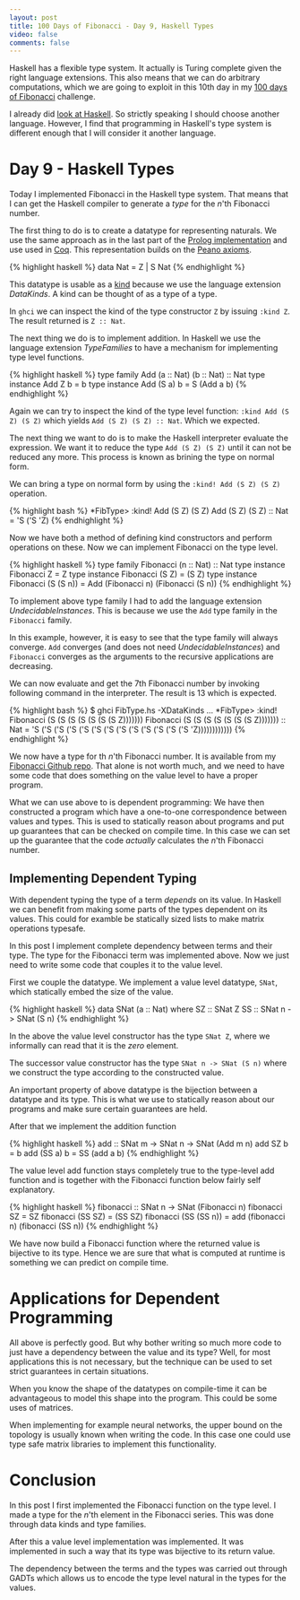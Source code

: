 ```yaml
---
layout: post
title: 100 Days of Fibonacci - Day 9, Haskell Types
video: false
comments: false
---
```


Haskell has a flexible type system. It actually is Turing complete
given the right language extensions. This also means that we can do
arbitrary computations, which we are going to exploit in this 10th 
day in my [100 days of Fibonacci](/blog/100-days-of-fibonacci-overview/)
challenge.

I already did [look at Haskell](/blog/100-days-of-fibonacci-day-0-haskell/).
So strictly speaking I should choose another language.
However, I find that programming in Haskell's type system is different
enough that I will consider it another language.

# Day 9 - Haskell Types
Today I implemented Fibonacci in the Haskell type system. That means that I
can get the Haskell compiler to generate a _type_ for the _n_'th
Fibonacci number.

The first thing to do is to create a datatype for representing naturals.
We use the same approach as in the last part of the
[Prolog implementation](/blog/100-days-of-fibonacci-day-4-prolog/) and
use used in [Coq](/blog/100-days-of-fibonacci-day-7-coq/). This representation
builds on the [Peano axioms](https://en.wikipedia.org/wiki/Peano_axioms).

{% highlight haskell %} 
data Nat = Z | S Nat
{% endhighlight %}

This datatype is usable as a [kind](https://wiki.haskell.org/Kind)
because we use the language extension _DataKinds_. A kind can be
thought of as a type of a type.

In `ghci` we can inspect the kind of the type constructor `Z` by issuing
`:kind Z`. The result returned is `Z :: Nat`.

The next thing we do is to implement addition. In Haskell we use the
language extension _TypeFamilies_ to have a mechanism for implementing
type level functions.

{% highlight haskell %} 
type family Add (a :: Nat) (b :: Nat) :: Nat
type instance Add  Z    b = b
type instance Add (S a) b = S (Add a b)
{% endhighlight %}

Again we can try to inspect the kind of the type level function:
`:kind Add (S Z) (S Z)` which yields `Add (S Z) (S Z) :: Nat`. Which
we expected.

The next thing we want to do is to make the Haskell interpreter evaluate
the expression. We want it to reduce the type `Add (S Z) (S Z)` until
it can not be reduced any more. This process is known as brining the type on
normal form.

We can bring a type on normal form by using the `:kind! Add (S Z) (S Z)`
operation.

{% highlight bash %} 
*FibType> :kind! Add (S Z) (S Z)
Add (S Z) (S Z) :: Nat
= 'S ('S 'Z)
{% endhighlight %}

Now we have both a method of defining kind constructors and perform
operations on these. Now we can implement Fibonacci on the type level.

{% highlight haskell %} 
type family Fibonacci (n :: Nat) :: Nat
type instance Fibonacci Z           = Z
type instance Fibonacci (S Z)       = (S Z)
type instance Fibonacci (S (S n))   = Add (Fibonacci n) (Fibonacci (S n))
{% endhighlight %}

To implement above type family I had to add the language extension
_UndecidableInstances_. This is because we use the `Add` type
family in the `Fibonacci` family.

In this example, however, it is easy to see that the type family will
always converge. `Add` converges (and does not need
_UndecidableInstances_) and `Fibonacci` converges as the arguments
to the recursive applications are decreasing.

We can now evaluate and get the 7th Fibonacci number by invoking
following command in the interpreter. The result is 13 which is
expected.

{% highlight bash %}
$ ghci FibType.hs -XDataKinds
...
*FibType> :kind! Fibonacci (S (S (S (S (S (S (S Z)))))))
Fibonacci (S (S (S (S (S (S (S Z))))))) :: Nat
= 'S ('S ('S ('S ('S ('S ('S ('S ('S ('S ('S ('S ('S 'Z))))))))))))
{% endhighlight %}

We now have a type for th _n_'th Fibonacci number. It is available
from my
[Fibonacci Github repo](https://github.com/madsbuch/fibonacci/tree/master/haskell).
That alone is not worth
much, and we need to have some code that does something on the value level
to have a proper program.

What we can use above to is dependent programming: We have then constructed
a program which have a one-to-one correspondence between values and types.
This is used to statically reason about programs and put up guarantees that
can be checked on compile time. In this case we can set up the guarantee
that the code _actually_ calculates the _n_'th Fibonacci number.

## Implementing Dependent Typing
With dependent typing the type of a term _depends_ on its value. In
Haskell we can benefit from making some parts of the types dependent on
its values. This could for examble be statically sized lists to make
matrix operations typesafe.

In this post I implement complete dependency between terms and their type.
The type for the Fibonacci term was implemented above. Now we just need to
write some code that couples it to the value level.

First we couple the datatype. We implement a value level datatype,
`SNat`, which statically embed the size of the value.

{% highlight haskell %} 
data SNat (a :: Nat) where
    SZ   :: SNat Z
    SS   :: SNat n -> SNat (S n)
{% endhighlight %}

In the above the value level constructor has the type `SNat Z`, where we
informally can read that it is the _zero_ element.

The successor value constructor has the type `SNat n -> SNat (S n)`
where we construct the type according to the constructed value.

An important property of above datatype is the bijection between
a datatype and its type. This is what we use to statically reason about
our programs and make sure certain guarantees are held.

After that we implement the addition function

{% highlight haskell %} 
add :: SNat m -> SNat n -> SNat (Add m n)
add SZ      b = b
add (SS a)  b = SS (add a b) 
{% endhighlight %}

The value level add function stays completely true to the type-level
add function and is together with the Fibonacci function below fairly
self explanatory.

{% highlight haskell %} 
fibonacci :: SNat n -> SNat (Fibonacci n)
fibonacci SZ            = SZ
fibonacci (SS SZ)       = (SS SZ)
fibonacci (SS (SS n))   = add (fibonacci n) (fibonacci (SS n))
{% endhighlight %}

We have now build a Fibonacci function where the returned value is bijective
to its type. Hence we are sure that what is computed at runtime is something
we can predict on compile time.

# Applications for Dependent Programming
All above is perfectly good. But why bother writing so much more code
to just have a dependency between the value and its type? Well, for most
applications this is not necessary, but the technique can be used to set
strict guarantees in certain situations.

When you know the shape of the datatypes on compile-time it can be
advantageous to model this shape into the program. This could be
some uses of matrices.

When implementing for example neural networks, the upper bound on
the topology is usually known when writing the code. In this case
one could use type safe matrix libraries to implement this functionality.

# Conclusion
In this post I first implemented the Fibonacci function on the type level.
I made a type for the _n_'th element in the Fibonacci series. This was
done through data kinds and type families.

After this a value level implementation was implemented. It was implemented
in such a way that its type was bijective to its return value.

The dependency between the terms and the types was carried out through
GADTs which allows us to encode the type level natural in the types for
the values.

[^typeArith]: [wiki.haskell.org/Type_arithmetic](https://wiki.haskell.org/Type_arithmetic).